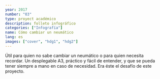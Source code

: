 ```yaml
---
year: 2017
number: "03"
type: proyect académico
description: folleto infográfico
categories: ["Infografía"]
name: Cómo cambiar un neumático
lang: es
images: ["cover", "hdg1", "hdg2"]
---
```

Útil para quien no sabe cambiar un neumático o para quien necesita recordar. Un desplegable A3, práctico y fácil de entender, y que se pueda tener siempre a mano en caso de necesidad. Era éste el desafío de este proyecto.
